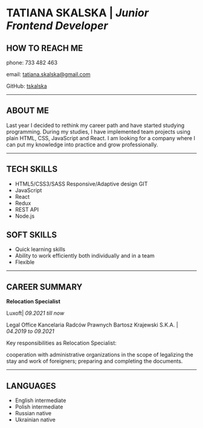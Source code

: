 # TATIANA SKALSKA | _Junior Frontend Developer_ 
## HOW TO REACH ME
phone: 733 482 463

email: tatiana.skalska@gmail.com

GitHub: [tskalska](https://github.com/tskalska)

---

## ABOUT ME
Last year I decided to rethink my career path and have started studying programming. During my studies, I have implemented team projects using plain HTML, CSS, JavaScript and React. I am looking for a company where I can put my knowledge into practice and grow professionally.

---

## TECH SKILLS
- HTML5/CSS3/SASS Responsive/Adaptive design GIT
- JavaScript
- React
- Redux
- REST API
- Node.js

## SOFT SKILLS
- Quick learning skills
- Ability to work efficiently both individually and in a team 
- Flexible

---

## CAREER SUMMARY

**Relocation Specialist**

Luxoft| _09.2021 till now_

Legal Office Kancelaria Radców Prawnych Bartosz Krajewski S.K.A. | _04.2019 to 09.2021_

Key responsibilities as Relocation Specialist:

cooperation with administrative organizations in the scope of legalizing the stay and work of foreigners;
preparing and completing the documents.

---

## LANGUAGES

- English intermediate 
- Polish intermediate 
- Russian native
- Ukrainian native